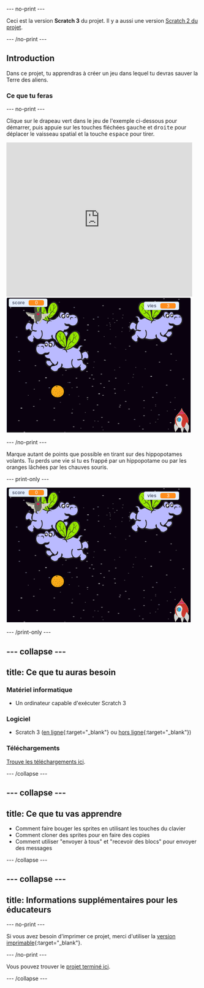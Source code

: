 --- no-print ---

Ceci est la version **Scratch 3** du projet. Il y a aussi une version [Scratch 2 du projet](https://projects.raspberrypi.org/en/projects/clone-wars-scratch2).

--- /no-print ---

## Introduction

Dans ce projet, tu apprendras à créer un jeu dans lequel tu devras sauver la Terre des aliens.

### Ce que tu feras

--- no-print ---

Clique sur le drapeau vert dans le jeu de l'exemple ci-dessous pour démarrer, puis appuie sur les touches fléchées <kbd>gauche</kbd> et <kbd>droite</kbd> pour déplacer le vaisseau spatial et la touche <kbd>espace</kbd> pour tirer.

<div class="scratch-preview">
  <iframe allowtransparency="true" width="485" height="402" src="https://scratch.mit.edu/projects/embed/369628453/?autostart=false" frameborder="0" scrolling="no"></iframe>
  <img src="images/showcase.png">
</div>

--- /no-print ---

Marque autant de points que possible en tirant sur des hippopotames volants. Tu perds une vie si tu es frappé par un hippopotame ou par les oranges lâchées par les chauves souris.

--- print-only ---

![desc](images/showcase.png)

--- /print-only ---

--- collapse ---
---
title: Ce que tu auras besoin
---
### Matériel informatique

+ Un ordinateur capable d'exécuter Scratch 3

### Logiciel

+ Scratch 3 ([en ligne](https://rpf.io/scratchon){:target="_blank"} ou [hors ligne](https://rpf.io/scratchoff){:target="_blank"})

### Téléchargements

[Trouve les téléchargements ici](https://rpf.io/p/fr-FR/clone-wars-go).

--- /collapse ---

--- collapse ---
---
title: Ce que tu vas apprendre
---
+ Comment faire bouger les sprites en utilisant les touches du clavier
+ Comment cloner des sprites pour en faire des copies
+ Comment utiliser "envoyer à tous" et "recevoir des blocs" pour envoyer des messages

--- /collapse ---

--- collapse ---
---
title: Informations supplémentaires pour les éducateurs
---
--- no-print ---

Si vous avez besoin d'imprimer ce projet, merci d'utiliser la [version imprimable](https://projects.raspberrypi.org/fr-FR/projects/clone-wars/print){:target="_blank"}.

--- /no-print ---

Vous pouvez trouver le [projet terminé ici](https://rpf.io/p/fr-FR/clone-wars-get).

--- /collapse ---